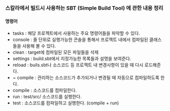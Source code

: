 ### 스칼라에서 빌드시 사용하는 SBT (Simple Build Tool) 에 관한 내용 정리

#### 명령어
- tasks : 해당 프로젝트에서 사용하는 주요 명령어들을 파악할 수 있다.
- console : 줄 단위로 실행가능한 콘솔을 통해서 프로젝트 내에서 컴파일된 클래스들을 사용해 볼 수 있다.
- clean : target에 컴파일된 모든 파일들을 삭제
- settings : build.sbt에서 지정가능한 목록들과 설명을 보여준다.
- reload : buils.sbt나 소스코드 등 프로젝트 내 변경사항이 있을 때 다시 로드해준다.
- ~ compile : 관리하는 소스코드가 추가되거나 변경될 때 자동으로 컴파일하도록 한다.
- compile : 소스코드를 컴파일한다.
- run : test/src/ 소스코드를 실행한다.
- test : 소스코드를 컴파일하고 실행한다. (compile + run)
